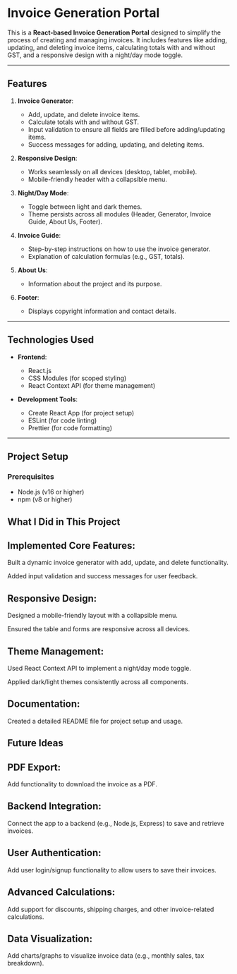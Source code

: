 # Invoice Generation Portal

This is a **React-based Invoice Generation Portal** designed to simplify the process of creating and managing invoices. It includes features like adding, updating, and deleting invoice items, calculating totals with and without GST, and a responsive design with a night/day mode toggle.

---

## **Features**

1. **Invoice Generator**:
   - Add, update, and delete invoice items.
   - Calculate totals with and without GST.
   - Input validation to ensure all fields are filled before adding/updating items.
   - Success messages for adding, updating, and deleting items.

2. **Responsive Design**:
   - Works seamlessly on all devices (desktop, tablet, mobile).
   - Mobile-friendly header with a collapsible menu.

3. **Night/Day Mode**:
   - Toggle between light and dark themes.
   - Theme persists across all modules (Header, Generator, Invoice Guide, About Us, Footer).

4. **Invoice Guide**:
   - Step-by-step instructions on how to use the invoice generator.
   - Explanation of calculation formulas (e.g., GST, totals).

5. **About Us**:
   - Information about the project and its purpose.

6. **Footer**:
   - Displays copyright information and contact details.

---

## **Technologies Used**

- **Frontend**:
  - React.js
  - CSS Modules (for scoped styling)
  - React Context API (for theme management)

- **Development Tools**:
  - Create React App (for project setup)
  - ESLint (for code linting)
  - Prettier (for code formatting)

---

## **Project Setup**

### **Prerequisites**
- Node.js (v16 or higher)
- npm (v8 or higher)

## **What I Did in This Project**

## Implemented Core Features:

Built a dynamic invoice generator with add, update, and delete functionality.

Added input validation and success messages for user feedback.

## Responsive Design:

Designed a mobile-friendly layout with a collapsible menu.

Ensured the table and forms are responsive across all devices.

## Theme Management:

Used React Context API to implement a night/day mode toggle.

Applied dark/light themes consistently across all components.

## Documentation:

Created a detailed README file for project setup and usage.


## **Future Ideas** 

## PDF Export:

Add functionality to download the invoice as a PDF.

## Backend Integration:

Connect the app to a backend (e.g., Node.js, Express) to save and retrieve invoices.

## User Authentication:

Add user login/signup functionality to allow users to save their invoices.

## Advanced Calculations:

Add support for discounts, shipping charges, and other invoice-related calculations.

## Data Visualization:

Add charts/graphs to visualize invoice data (e.g., monthly sales, tax breakdown).